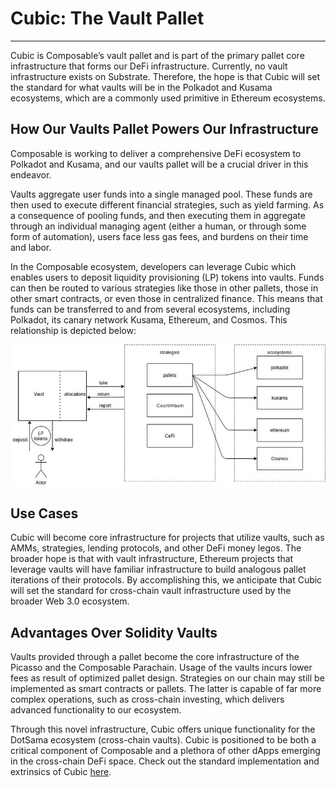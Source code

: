 # Cubic: The Vault Pallet

---

Cubic is Composable’s vault pallet and is part of the primary pallet core infrastructure that forms our DeFi infrastructure. Currently, no vault infrastructure exists on Substrate. Therefore, the hope is that Cubic will set the standard for what vaults will be in the Polkadot and Kusama ecosystems, which are a commonly used primitive in Ethereum ecosystems.


## How Our Vaults Pallet Powers Our Infrastructure

Composable is working to deliver a comprehensive DeFi ecosystem to Polkadot and Kusama, and our vaults pallet will be a crucial driver in this endeavor.

Vaults aggregate user funds into a single managed pool. These funds are then used to execute different financial strategies, such as yield farming. As a consequence of pooling funds, and then executing them in aggregate through an individual managing agent (either a human, or through some form of automation), users face less gas fees, and burdens on their time and labor.

In the Composable ecosystem, developers can leverage Cubic which enables users to deposit liquidity provisioning (LP) tokens into vaults. Funds can then be routed to various strategies like those in other pallets, those in other smart contracts, or even those in centralized finance. This means that funds can be transferred to and from several ecosystems, including Polkadot, its canary network Kusama, Ethereum, and Cosmos. This relationship is depicted below:


![how_our_vaults_pallet_powers_our_infrastructure](./how-cubic-powers-our-infrastructure.jpg)


## Use Cases

Cubic will become core infrastructure for projects that utilize vaults, such as AMMs, strategies, lending protocols, and other DeFi money legos. The broader hope is that with vault infrastructure, Ethereum projects that leverage vaults will have familiar infrastructure to build analogous pallet iterations of their protocols. By accomplishing this, we anticipate that Cubic will set the standard for cross-chain vault infrastructure used by the broader Web 3.0 ecosystem.


## Advantages Over Solidity Vaults


Vaults provided through a pallet become the core infrastructure of the Picasso and the Composable Parachain. Usage of the vaults incurs lower fees as result of optimized pallet design. Strategies on our chain may still be implemented as smart contracts or pallets. The latter is capable of far more complex operations, such as cross-chain investing, which delivers advanced functionality to our ecosystem.


Through this novel infrastructure, Cubic offers unique functionality for the DotSama ecosystem (cross-chain vaults). Cubic is positioned to be both a critical component of Composable and a plethora of other dApps emerging in the cross-chain DeFi space. Check out the standard implementation and extrinsics of Cubic [here](https://dali.devnets.composablefinance.ninja/pallets/vault.html).
